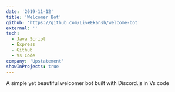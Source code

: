 ```yaml
---
date: '2019-11-12'
title: 'Welcomer Bot'
github: 'https://github.com/LiveEkansh/welcome-bot'
external: ''
tech:
  - Java Script
  - Express
  - Github
  - Vs Code
company: 'Upstatement'
showInProjects: true
---
```


A simple yet beautiful welcomer bot built with Discord.js in Vs code
